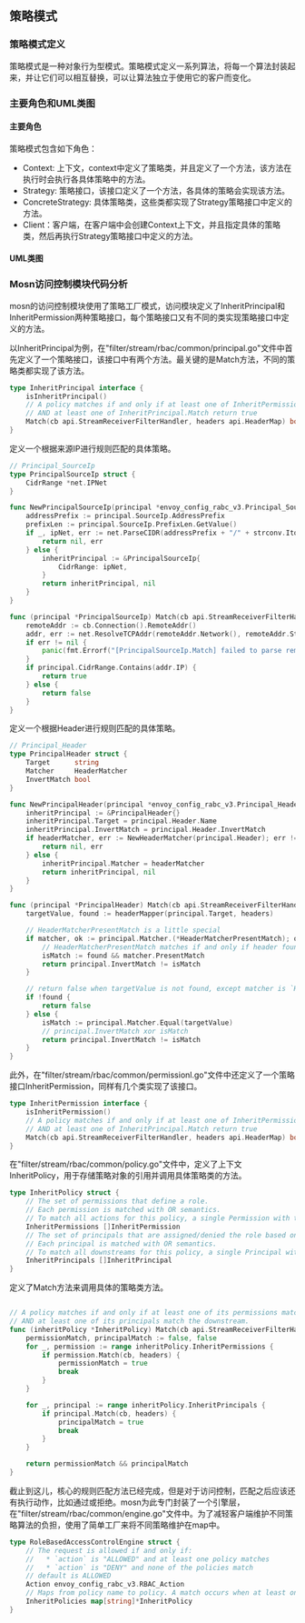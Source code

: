 ## 策略模式

### 策略模式定义

策略模式是一种对象行为型模式。策略模式定义一系列算法，将每一个算法封装起来，并让它们可以相互替换，可以让算法独立于使用它的客户而变化。

### 主要角色和UML类图

#### 主要角色

策略模式包含如下角色：

- Context: 上下文，context中定义了策略类，并且定义了一个方法，该方法在执行时会执行各具体策略中的方法。
- Strategy: 策略接口，该接口定义了一个方法，各具体的策略会实现该方法。
- ConcreteStrategy: 具体策略类，这些类都实现了Strategy策略接口中定义的方法。
- Client：客户端，在客户端中会创建Context上下文，并且指定具体的策略类，然后再执行Strategy策略接口中定义的方法。

#### UML类图

### Mosn访问控制模块代码分析

mosn的访问控制模块使用了策略工厂模式，访问模块定义了InheritPrincipal和InheritPermission两种策略接口，每个策略接口又有不同的类实现策略接口中定义的方法。

以InheritPrincipal为例，在"filter/stream/rbac/common/principal.go"文件中首先定义了一个策略接口，该接口中有两个方法。最关键的是Match方法，不同的策略类都实现了该方法。

```go
type InheritPrincipal interface {
	isInheritPrincipal()
	// A policy matches if and only if at least one of InheritPermission.Match return true
	// AND at least one of InheritPrincipal.Match return true
	Match(cb api.StreamReceiverFilterHandler, headers api.HeaderMap) bool
}
```

定义一个根据来源IP进行规则匹配的具体策略。

```go
// Principal_SourceIp
type PrincipalSourceIp struct {
	CidrRange *net.IPNet
}

func NewPrincipalSourceIp(principal *envoy_config_rabc_v3.Principal_SourceIp) (*PrincipalSourceIp, error) {
	addressPrefix := principal.SourceIp.AddressPrefix
	prefixLen := principal.SourceIp.PrefixLen.GetValue()
	if _, ipNet, err := net.ParseCIDR(addressPrefix + "/" + strconv.Itoa(int(prefixLen))); err != nil {
		return nil, err
	} else {
		inheritPrincipal := &PrincipalSourceIp{
			CidrRange: ipNet,
		}
		return inheritPrincipal, nil
	}
}

func (principal *PrincipalSourceIp) Match(cb api.StreamReceiverFilterHandler, headers api.HeaderMap) bool {
	remoteAddr := cb.Connection().RemoteAddr()
	addr, err := net.ResolveTCPAddr(remoteAddr.Network(), remoteAddr.String())
	if err != nil {
		panic(fmt.Errorf("[PrincipalSourceIp.Match] failed to parse remote address in rbac filter, err: %v", err))
	}
	if principal.CidrRange.Contains(addr.IP) {
		return true
	} else {
		return false
	}
}
```

定义一个根据Header进行规则匹配的具体策略。

```go
// Principal_Header
type PrincipalHeader struct {
	Target      string
	Matcher     HeaderMatcher
	InvertMatch bool
}

func NewPrincipalHeader(principal *envoy_config_rabc_v3.Principal_Header) (*PrincipalHeader, error) {
	inheritPrincipal := &PrincipalHeader{}
	inheritPrincipal.Target = principal.Header.Name
	inheritPrincipal.InvertMatch = principal.Header.InvertMatch
	if headerMatcher, err := NewHeaderMatcher(principal.Header); err != nil {
		return nil, err
	} else {
		inheritPrincipal.Matcher = headerMatcher
		return inheritPrincipal, nil
	}
}

func (principal *PrincipalHeader) Match(cb api.StreamReceiverFilterHandler, headers api.HeaderMap) bool {
	targetValue, found := headerMapper(principal.Target, headers)

	// HeaderMatcherPresentMatch is a little special
	if matcher, ok := principal.Matcher.(*HeaderMatcherPresentMatch); ok {
		// HeaderMatcherPresentMatch matches if and only if header found and PresentMatch is true
		isMatch := found && matcher.PresentMatch
		return principal.InvertMatch != isMatch
	}

	// return false when targetValue is not found, except matcher is `HeaderMatcherPresentMatch`
	if !found {
		return false
	} else {
		isMatch := principal.Matcher.Equal(targetValue)
		// principal.InvertMatch xor isMatch
		return principal.InvertMatch != isMatch
	}
}
```

此外，在"filter/stream/rbac/common/permissionl.go"文件中还定义了一个策略接口InheritPermission，同样有几个类实现了该接口。

```go
type InheritPermission interface {
	isInheritPermission()
	// A policy matches if and only if at least one of InheritPermission.Match return true
	// AND at least one of InheritPrincipal.Match return true
	Match(cb api.StreamReceiverFilterHandler, headers api.HeaderMap) bool
}
```

在"filter/stream/rbac/common/policy.go"文件中，定义了上下文InheritPolicy，用于存储策略对象的引用并调用具体策略类的方法。

```go
type InheritPolicy struct {
	// The set of permissions that define a role.
	// Each permission is matched with OR semantics.
	// To match all actions for this policy, a single Permission with the `any` field set to true should be used.
	InheritPermissions []InheritPermission
	// The set of principals that are assigned/denied the role based on “action”.
	// Each principal is matched with OR semantics.
	// To match all downstreams for this policy, a single Principal with the `any` field set to true should be used.
	InheritPrincipals []InheritPrincipal
}
```

定义了Match方法来调用具体的策略类方法。

```go

// A policy matches if and only if at least one of its permissions match the action taking place
// AND at least one of its principals match the downstream.
func (inheritPolicy *InheritPolicy) Match(cb api.StreamReceiverFilterHandler, headers api.HeaderMap) bool {
	permissionMatch, principalMatch := false, false
	for _, permission := range inheritPolicy.InheritPermissions {
		if permission.Match(cb, headers) {
			permissionMatch = true
			break
		}
	}

	for _, principal := range inheritPolicy.InheritPrincipals {
		if principal.Match(cb, headers) {
			principalMatch = true
			break
		}
	}

	return permissionMatch && principalMatch
}
```

截止到这儿，核心的规则匹配方法已经完成，但是对于访问控制，匹配之后应该还有执行动作，比如通过或拒绝。mosn为此专门封装了一个引擎层，在"filter/stream/rbac/common/engine.go"文件中。为了减轻客户端维护不同策略算法的负担，使用了简单工厂来将不同策略维护在map中。

```go
type RoleBasedAccessControlEngine struct {
	// The request is allowed if and only if:
	//   * `action` is "ALLOWED" and at least one policy matches
	//   * `action` is "DENY" and none of the policies match
	// default is ALLOWED
	Action envoy_config_rabc_v3.RBAC_Action
	// Maps from policy name to policy. A match occurs when at least one policy matches the request.
	InheritPolicies map[string]*InheritPolicy
}
```

